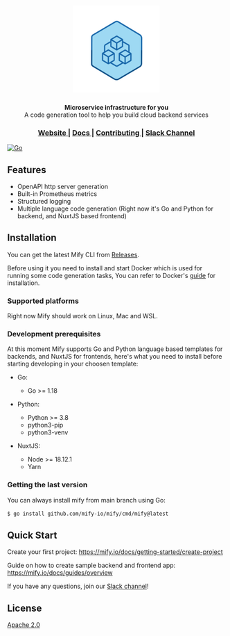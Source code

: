 <h1 align="center">
  <br>
  <a href="https://mify.io"><img src="https://raw.githubusercontent.com/mify-io/mify/main/docs/static/img/logo.png" alt="Mify" width="200"></a>
</h1>

<div align="center">
</div>
<div align="center">
  <strong>Microservice infrastructure for you</strong>
</div>
<div align="center">
  A code generation tool to help you build cloud backend services
</div>

<div align="center">
</div>

<div align="center">
  <h3>
    <a href="https://mify.io">
      Website
    </a>
    <span> | </span>
    <a href="https://mify.io/docs">
      Docs
    </a>
    <span> | </span>
    <a href="https://github.com/mify-io/mify/blob/main/.github/CONTRIBUTING.md">
      Contributing
    </a>
    <span> | </span>
    <a href="https://join.slack.com/t/mifyio/shared_invite/zt-1llnbiio6-lG45E696QOEVzHb0__Qqxw">
      Slack Channel
    </a>
  </h3>
</div>

<div align="center">
</div>

[![Go](https://github.com/mify-io/mify/actions/workflows/go.yml/badge.svg)](https://github.com/mify-io/mify/actions/workflows/go.yml)

## Features

- OpenAPI http server generation
- Built-in Prometheus metrics
- Structured logging
- Multiple language code generation (Right now it's Go and Python for backend, and NuxtJS based frontend)

## Installation

You can get the latest Mify CLI from [Releases](https://github.com/mify-io/mify/releases).

Before using it you need to install and start Docker which is used for running
some code generation tasks, You can refer to Docker's
[guide](https://docs.docker.com/get-docker/) for installation.

### Supported platforms

Right now Mify should work on Linux, Mac and WSL.

### Development prerequisites

At this moment Mify supports Go and Python language based templates for
backends, and NuxtJS for frontends, here's what you need to install before
starting developing in your choosen template:

- Go:
  - Go >= 1.18

- Python:
  - Python >= 3.8
  - python3-pip
  - python3-venv

- NuxtJS:
  - Node >= 18.12.1
  - Yarn

### Getting the last version

You can always install mify from main branch using Go:
```sh
$ go install github.com/mify-io/mify/cmd/mify@latest
```

## Quick Start

Create your first project: https://mify.io/docs/getting-started/create-project

Guide on how to create sample backend and frontend app: https://mify.io/docs/guides/overview

If you have any questions, join our [Slack channel](https://join.slack.com/t/mifyio/shared_invite/zt-1llnbiio6-lG45E696QOEVzHb0__Qqxw)!

## License
[Apache 2.0](https://tldrlegal.com/license/apache-license-2.0-(apache-2.0))
